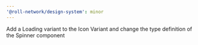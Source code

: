 ```yaml
---
'@roll-network/design-system': minor
---
```


Add a Loading variant to the Icon Variant and change the type definition of the Spinner component
